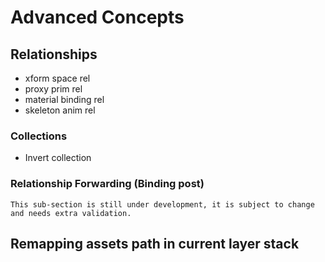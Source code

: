 # Advanced Concepts


## Relationships
- xform space rel
- proxy prim rel
- material binding rel
- skeleton anim rel


### Collections
- Invert collection

### Relationship Forwarding (Binding post)
~~~admonish question title="Still under construction!"
This sub-section is still under development, it is subject to change and needs extra validation.
~~~

## Remapping assets path in current layer stack